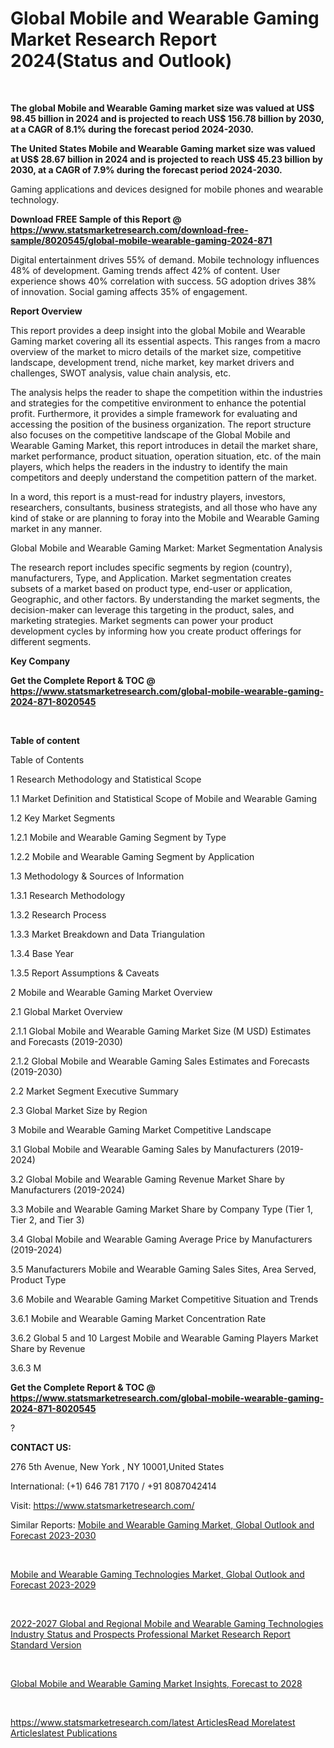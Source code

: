 <h1>Global Mobile and Wearable Gaming Market Research Report 2024(Status and Outlook)</h1><br/><p><strong>The global Mobile and Wearable Gaming market size was valued at US$ 98.45 billion in 2024 and is projected to reach US$ 156.78 billion by 2030, at a <strong>CAGR</strong> of 8.1% during the forecast period 2024-2030.</strong></p>
 
 
 
 <p><strong>The United States Mobile and Wearable Gaming market size was valued at US$ 28.67 billion in 2024 and is projected to reach US$ 45.23 billion by 2030, at a <strong>CAGR</strong> of 7.9% during the forecast period 2024-2030.</strong></p>
 
 
 
 <p>Gaming applications and devices designed for mobile phones and wearable technology.</p>
 
 
 
 <p><strong>Download FREE Sample of this Report @ <a href="https://www.statsmarketresearch.com/download-free-sample/8020545/global-mobile-wearable-gaming-2024-871">https://www.statsmarketresearch.com/download-free-sample/8020545/global-mobile-wearable-gaming-2024-871</a></strong></p>
 
 
 
 <p>Digital entertainment drives 55% of demand. Mobile technology influences 48% of development. Gaming trends affect 42% of content. User experience shows 40% correlation with success. 5G adoption drives 38% of innovation. Social gaming affects 35% of engagement.</p>
 
 
 
 <p><strong style="text-align:center">Report Overview</strong></p>
 
 
 
 <p>This report provides a deep insight into the global Mobile and Wearable Gaming market covering all its essential aspects. This ranges from a macro overview of the market to micro details of the market size, competitive landscape, development trend, niche market, key market drivers and challenges, SWOT analysis, value chain analysis, etc.</p>
 
 
 
 <p>The analysis helps the reader to shape the competition within the industries and strategies for the competitive environment to enhance the potential profit. Furthermore, it provides a simple framework for evaluating and accessing the position of the business organization. The report structure also focuses on the competitive landscape of the Global Mobile and Wearable Gaming Market, this report introduces in detail the market share, market performance, product situation, operation situation, etc. of the main players, which helps the readers in the industry to identify the main competitors and deeply understand the competition pattern of the market.</p>
 
 
 
 <p>In a word, this report is a must-read for industry players, investors, researchers, consultants, business strategists, and all those who have any kind of stake or are planning to foray into the Mobile and Wearable Gaming market in any manner.</p>
 
 
 
 <p>Global Mobile and Wearable Gaming Market: Market Segmentation Analysis</p>
 
 
 
 <p>The research report includes specific segments by region (country), manufacturers, Type, and Application. Market segmentation creates subsets of a market based on product type, end-user or application, Geographic, and other factors. By understanding the market segments, the decision-maker can leverage this targeting in the product, sales, and marketing strategies. Market segments can power your product development cycles by informing how you create product offerings for different segments.</p>
 
 
 
 <p><strong>Key Company</strong></p>
 
 
 
 <div><b>Get the Complete Report & TOC @ <a href="https://www.statsmarketresearch.com/global-mobile-wearable-gaming-2024-871-8020545">https://www.statsmarketresearch.com/global-mobile-wearable-gaming-2024-871-8020545</a></b></div>
 
 
 
 <p><br />
 
 <b>Table of content</b></p>
 
 
 
 <p>Table of Contents<br />
 
 1 Research Methodology and Statistical Scope<br />
 
 1.1 Market Definition and Statistical Scope of Mobile and Wearable Gaming<br />
 
 1.2 Key Market Segments<br />
 
 1.2.1 Mobile and Wearable Gaming Segment by Type<br />
 
 1.2.2 Mobile and Wearable Gaming Segment by Application<br />
 
 1.3 Methodology & Sources of Information<br />
 
 1.3.1 Research Methodology<br />
 
 1.3.2 Research Process<br />
 
 1.3.3 Market Breakdown and Data Triangulation<br />
 
 1.3.4 Base Year<br />
 
 1.3.5 Report Assumptions & Caveats<br />
 
 2 Mobile and Wearable Gaming Market Overview<br />
 
 2.1 Global Market Overview<br />
 
 2.1.1 Global Mobile and Wearable Gaming Market Size (M USD) Estimates and Forecasts (2019-2030)<br />
 
 2.1.2 Global Mobile and Wearable Gaming Sales Estimates and Forecasts (2019-2030)<br />
 
 2.2 Market Segment Executive Summary<br />
 
 2.3 Global Market Size by Region<br />
 
 3 Mobile and Wearable Gaming Market Competitive Landscape<br />
 
 3.1 Global Mobile and Wearable Gaming Sales by Manufacturers (2019-2024)<br />
 
 3.2 Global Mobile and Wearable Gaming Revenue Market Share by Manufacturers (2019-2024)<br />
 
 3.3 Mobile and Wearable Gaming Market Share by Company Type (Tier 1, Tier 2, and Tier 3)<br />
 
 3.4 Global Mobile and Wearable Gaming Average Price by Manufacturers (2019-2024)<br />
 
 3.5 Manufacturers Mobile and Wearable Gaming Sales Sites, Area Served, Product Type<br />
 
 3.6 Mobile and Wearable Gaming Market Competitive Situation and Trends<br />
 
 3.6.1 Mobile and Wearable Gaming Market Concentration Rate<br />
 
 3.6.2 Global 5 and 10 Largest Mobile and Wearable Gaming Players Market Share by Revenue<br />
 
 3.6.3 M</p>
 
 
 
 <div><b>Get the Complete Report & TOC @ <a href="https://www.statsmarketresearch.com/global-mobile-wearable-gaming-2024-871-8020545">https://www.statsmarketresearch.com/global-mobile-wearable-gaming-2024-871-8020545</a></b></div>
 
 
 
 <p>? </p>
 
 
 
 <p><b>CONTACT US:</b><br />
 
 276 5th Avenue, New York , NY 10001,United States<br />
 
 International: (+1) 646 781 7170 / +91 8087042414<br />
 
 Visit: <a href="https://www.statsmarketresearch.com/">https://www.statsmarketresearch.com/</a><br />
 
 Similar Reports: <a href="https://www.statsmarketresearch.com/global-mobile-wearable-gaming-2024-871-8020545">Mobile and Wearable Gaming Market, Global Outlook and Forecast 2023-2030</a><br />
 
 <br />
 
 <a href="https://www.statsmarketresearch.com/global-mobile-wearable-gaming-2024-871-8020545">Mobile and Wearable Gaming Technologies Market, Global Outlook and Forecast 2023-2029</a><br />
 
 <br />
 
 <a href="https://www.statsmarketresearch.com/global-mobile-wearable-gaming-2024-871-8020545">2022-2027 Global and Regional Mobile and Wearable Gaming Technologies Industry Status and Prospects Professional Market Research Report Standard Version</a><br />
 
 <br />
 
 <a href="https://www.statsmarketresearch.com/global-mobile-wearable-gaming-2024-871-8020545">Global Mobile and Wearable Gaming Market Insights, Forecast to 2028</a><br />
 
 <br />
 
 <a href="https://gyeongbokgung.com">https://www.statsmarketresearch.com/</a><a href="https://hallyeomaritime.com">latest Articles</a><a href="https://jingwansa.com">Read More</a><a href="https://nguoiviet.jp/">latest Articles</a><a href="https://www.intelmarketresearch.com/">latest Publications</a></p>